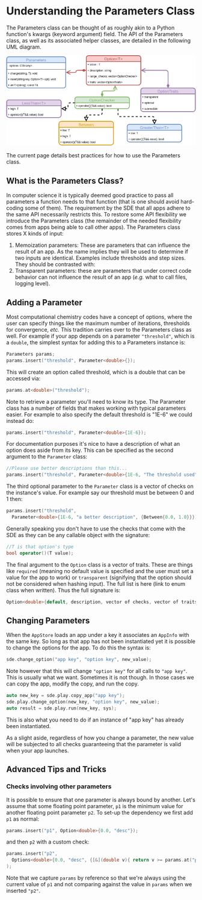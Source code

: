 Understanding the Parameters Class
==================================

The Parameters class can be thought of as roughly akin to a Python function's 
kwargs (keyword argument) field.  The API of the Parameters class, as well as
its associated helper classes, are detailed in the following UML diagram.

![](uml/parameters.png)

The current page details best practices for how to use the Parameters class.

What is the Parameters Class?
-----------------------------

In computer science it is typically deemed good practice to pass all parameters
a function needs to that function (that is one should avoid hard-coding some 
of them).  The requirement by the SDE that all apps adhere to the same API 
necessarily restricts this.  To restore some API flexibility we introduce the
Parameters class (the remainder of the needed flexibility comes from apps 
being able to call other apps).  The Parameters class stores X kinds of 
input:

1. Memoization parameters: These are parameters that can influence the result
   of an app.  As the name implies they will be used to determine if 
   two inputs are identical.  Examples include thresholds and step sizes.  They 
   should be contrasted with:
2. Transparent parameters: these are parameters that under correct code behavior
   can not influence the result of an app (*e.g.* what to call files, logging
   level).
  

Adding a Parameter
------------------

Most computational chemistry codes have a concept of options, where the user can
specify things like the maximum number of iterations, thresholds for 
convergence, *etc.*  This tradition carries over to the Parameters class as 
well.  For example if your app depends on a parameter `"threshold"`, which is a
`double`, the simplest syntax for adding this to a Parameters instance is:

```.cpp
Parameters params;
params.insert("threshold", Parameter<double>{});
```

This will create an option called threshold, which is a double that can be
accessed via:

```.cpp
params.at<double>("threshold");
```

Note to retrieve a parameter you'll need to know its type.  The Parameter 
class has a number of fields that makes working with typical parameters 
easier.  For example to also specify the default threshold is "1E-6" we could
instead do:

```.cpp
params.insert("threshold", Parameter<double>{1E-6});
```

For documentation purposes it's nice to have a description of what an option 
does aside from its key.  This can be specified as the second argument to the 
`Parameter` class:

```.cpp
//Please use better descriptions than this...
params.insert("threshold", Parameter<double>{1E-6, "The threshold used"});
```

The third optional parameter to the `Parameter` class is a vector of checks on 
the instance's value.  For example say our threshold must be between 0 and 1 
then:
```.cpp
params.insert("threshold", 
  Parameter<double>{1E-6, "a better description", {Between{0.0, 1.0}}});
``` 

Generally speaking you don't have to use the checks that come with the SDE as
they can be any callable object with the signature:

```.cpp
//T is that option's type
bool operator()(T value);
```

The final argument to the `Option` class is a vector of traits.  These are 
things like `required` (meaning no default value is specified and the user 
must set a value for the app to work) or `transparent` (signifying that the 
option should not be considered when hashing input). The full list is here 
(link to enum class when written).  Thus the full signature is:

```.cpp
Option<double>{default, description, vector of checks, vector of traits};
```

Changing Parameters
-------------------

When the `AppStore` loads an app under a key it associates an `AppInfo` with the
same key.  So long as that app has not been instantiated yet it is possible to 
change the options for the app.  To do this the syntax is:

```.cpp
sde.change_option("app key", "option key", new_value);
```

Note however that this will change `"option key"` for all calls to `"app key"`.  
This is usually what we want.  Sometimes it is not though.  In those cases we
can copy the app, modify the copy, and run the copy.

```.cpp
auto new_key = sde.play.copy_app("app key");
sde.play.change_option(new_key, "option key", new_value);
auto result = sde.play.run(new_key, sys);
```
This is also what you need to do if an instance of "app key" has already 
been instantiated.

As a slight aside, regardless of how you change a parameter, the new value will
be subjected to all checks guaranteeing that the parameter is valid when your
app launches.

Advanced Tips and Tricks
------------------------

### Checks involving other parameters

It is possible to ensure that one parameter is always bound by another.  Let's
assume that some floating point parameter, `p1` is the minimum value for 
another floating point parameter `p2`.  To set-up the dependency we first add 
`p1` as normal:

```.cpp
params.insert("p1", Option<double>{0.0, "desc"});
``` 

and then `p2` with a custom check:

```.cpp
params.insert("p2", 
  Options<double>{0.0, "desc", {[&](double v){ return v >= params.at("p1");}}}
); 
```

Note that we capture `params` by reference so that we're always using the 
current value of `p1` and not comparing against the value in `params` when we
inserted `"p2"`.
